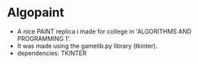 # Algopaint

* A nice PAINT replica i made for college in 'ALGORITHMS AND PROGRAMMING 1'. 
* It was made using the gamelib.py library (tkinter).
* dependencies: TKINTER
